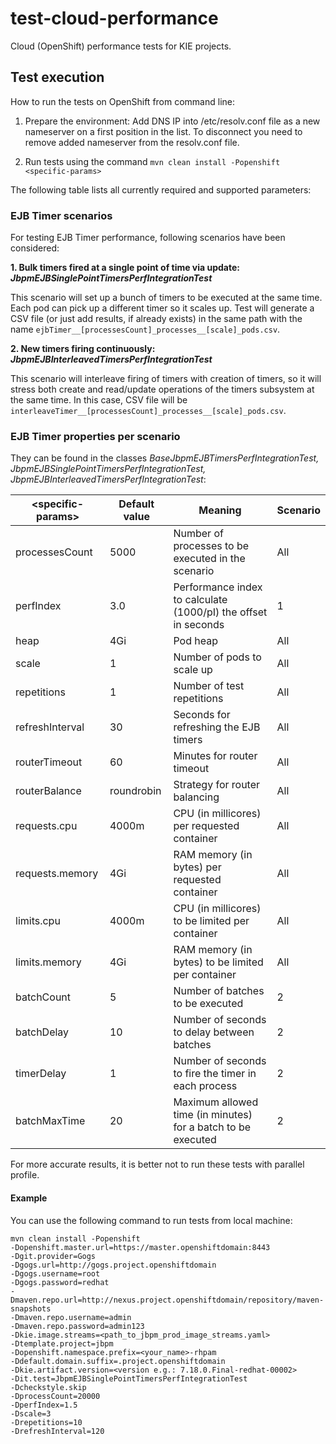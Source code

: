 # test-cloud-performance
Cloud (OpenShift) performance tests for KIE projects.


## Test execution

How to run the tests on OpenShift from command line:
1. Prepare the environment: Add DNS IP into /etc/resolv.conf file as a new nameserver on a first position in the list. To disconnect you need to remove added nameserver from the resolv.conf file.

2. Run tests using the command `mvn clean install -Popenshift <specific-params>`

The following table lists all currently required and supported parameters:


### EJB Timer scenarios

For testing EJB Timer performance, following scenarios have been considered:

**1. Bulk timers fired at a single point of time via update: _JbpmEJBSinglePointTimersPerfIntegrationTest_**

This scenario will set up a bunch of timers to be executed at the same time. Each pod can pick up a different timer so it scales up.
Test will generate a CSV file (or just add results, if already exists) in the same path with the name `ejbTimer__[processesCount]_processes__[scale]_pods.csv`.

**2. New timers firing continuously: _JbpmEJBInterleavedTimersPerfIntegrationTest_**

This scenario will interleave firing of timers with creation of timers, so it will stress both create and read/update operations of the timers subsystem at the same time.
In this case, CSV file will be `interleaveTimer__[processesCount]_processes__[scale]_pods.csv`.


### EJB Timer properties per scenario

They can be found in the classes _BaseJbpmEJBTimersPerfIntegrationTest, JbpmEJBSinglePointTimersPerfIntegrationTest, JbpmEJBInterleavedTimersPerfIntegrationTest_:

| \<specific-params\>        | Default value  |  Meaning                                                      |Scenario|
| -------------------------- | -------------- | ------------------------------------------------------------- |--------|
| processesCount             | 5000           | Number of processes to be executed in the scenario            |  All   |
| perfIndex                  | 3.0            | Performance index to calculate (1000/pI) the offset in seconds|   1    |
| heap                       | 4Gi            | Pod heap                                                      |  All   |
| scale                      | 1              | Number of pods to scale up                                    |  All   |
| repetitions                | 1              | Number of test repetitions                                    |  All   |
| refreshInterval            | 30             | Seconds for refreshing the EJB timers                         |  All   |
| routerTimeout              | 60             | Minutes for router timeout                                    |  All   |
| routerBalance              | roundrobin     | Strategy for router balancing                                 |  All   |
| requests.cpu               | 4000m          | CPU (in millicores) per requested container                   |  All   |
| requests.memory            | 4Gi            | RAM memory (in bytes) per requested container                 |  All   |
| limits.cpu                 | 4000m          | CPU (in millicores) to be limited per container               |  All   |
| limits.memory              | 4Gi            | RAM memory (in bytes) to be limited per container             |  All   |
| batchCount                 | 5              | Number of batches to be executed                              |   2    |
| batchDelay                 | 10             | Number of seconds to delay between batches                    |   2    |
| timerDelay                 | 1              | Number of seconds to fire the timer in each process           |   2    |
| batchMaxTime               | 20             | Maximum allowed time (in minutes) for a batch to be executed  |   2    |


For more accurate results, it is better not to run these tests with parallel profile.

#### Example
You can use the following command to run tests from local machine:

```
mvn clean install -Popenshift 
-Dopenshift.master.url=https://master.openshiftdomain:8443 
-Dgit.provider=Gogs 
-Dgogs.url=http://gogs.project.openshiftdomain 
-Dgogs.username=root 
-Dgogs.password=redhat 
-Dmaven.repo.url=http://nexus.project.openshiftdomain/repository/maven-snapshots 
-Dmaven.repo.username=admin 
-Dmaven.repo.password=admin123 
-Dkie.image.streams=<path_to_jbpm_prod_image_streams.yaml> 
-Dtemplate.project=jbpm 
-Dopenshift.namespace.prefix=<your_name>-rhpam 
-Ddefault.domain.suffix=.project.openshiftdomain 
-Dkie.artifact.version=<version e.g.: 7.18.0.Final-redhat-00002> 
-Dit.test=JbpmEJBSinglePointTimersPerfIntegrationTest 
-Dcheckstyle.skip 
-DprocessCount=20000 
-DperfIndex=1.5 
-Dscale=3 
-Drepetitions=10 
-DrefreshInterval=120
```
